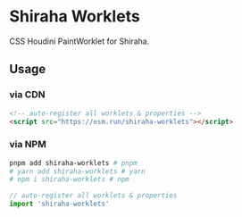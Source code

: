 # Shiraha Worklets

CSS Houdini PaintWorklet for Shiraha.

## Usage

### via CDN

```html
<!-- auto-register all worklets & properties -->
<script src="https://esm.run/shiraha-worklets"></script>
```

### via NPM

```bash
pnpm add shiraha-worklets # pnpm
# yarn add shiraha-worklets # yarn
# npm i shiraha-worklets # npm
```

```ts
// auto-register all worklets & properties
import 'shiraha-worklets'
```